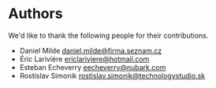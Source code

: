 Authors
=======
We'd like to thank the following people for their contributions.


- Daniel Milde <daniel.milde@firma.seznam.cz>
- Éric Larivière <ericlariviere@hotmail.com>
- Esteban Echeverry <eecheverry@nubark.com>
- Rostislav Simonik <rostislav.simonik@technologystudio.sk>
